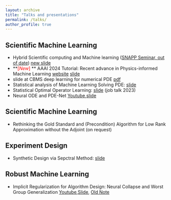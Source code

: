 ```yaml
---
layout: archive
title: "Talks and presentations"
permalink: /talks/
author_profile: true
---
```




## Scientific Machine Learning
- Hybrid Scientific computing and Machine learning ([SNAPP Seminar, out of date](https://sites.google.com/view/snappseminar/past-seminars/fall-2024?authuser=0)) [new slide](https://2prime.github.io/files/debiasandprecondition.pdf) 
- **<font color='red'>[*New*]</font> ** AAAI 2024 Tutorial: Recent advance in Physics-informed Machine Learning  [website](https://sites.google.com/view/aaai-2024-tutorial-piml/) [slide](https://2prime.github.io/files/SML/piml_aaai.pdf)
- slide at CBMS deep learning for numerical PDE [pdf](https://2prime.github.io/files/CBMS_dlpde.pdf)
- Statistical analysis of Machine Learning Solving PDE: [slide](https://2prime.github.io/files/mlpde.pdf)
- Statistical Optimal Operator Learning: [slide](https://2prime.github.io/files/oplearning.pdf) (job talk 2023)
- Neural ODE and PDE-Net [Youtube](https://www.youtube.com/watch?v=URZG4ksH06g),[slide](https://2prime.github.io/files/ODETalk%20(1).pdf)
## Scientific Machine Learning
- Rethinking the Gold Standard and (Precondition) Algorithm for Low Rank Approximation without the Adjoint (on request)

## Experiment Design
- Synthetic Design via Sepctral Method: [slide](https://2prime.github.io/files/SD.pdf)
## Robust Machine Learning
- Implicit Regularization for Algorithm Design: Neural Collapse and Worst Group Generalization [Youtube](https://www.youtube.com/watch?v=bM6jdI-T8CM),[Slide](https://drive.google.com/file/d/1UA5yr8W1iDdccZBbuA7xJioQ45q2RLZq/view), [Old Note](https://www.overleaf.com/read/dxfkrjkhnfqr)
